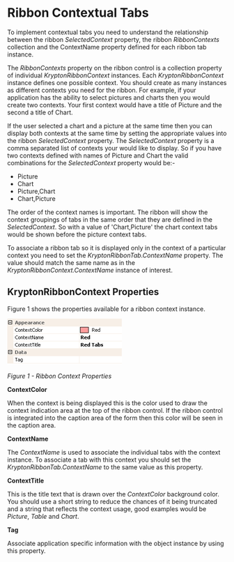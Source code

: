 # Ribbon Contextual Tabs

To implement contextual tabs you need to understand the relationship between the ribbon *SelectedContext* property, the ribbon *RibbonContexts* collection and the ContextName property defined for each ribbon tab instance.

The *RibbonContexts* property on the ribbon control is a collection property of individual *KryptonRibbonContext* instances. Each *KryptonRibbonContext* instance defines one possible context. You should create as many instances as different contexts you need for the ribbon. For example, if your application has the ability to select pictures and charts then you would create two contexts. Your first context would have a title of Picture and the second a title of Chart.

If the user selected a chart and a picture at the same time then you can display both contexts at the same time by setting the appropriate values into the ribbon *SelectedContext* property. The *SelectedContext* property is a comma separated list of contexts your would like to display. So if you have two contexts defined with names of Picture and Chart the valid combinations for the *SelectedContext* property would be:-

* Picture
* Chart
* Picture,Chart
* Chart,Picture

The order of the context names is important. The ribbon will show the context groupings of tabs in the same order that they are defined in the *SelectedContext*. So with a value of 'Chart,Picture' the chart context tabs would be shown before the picture context tabs.

To associate a ribbon tab so it is displayed only in the context of a particular context you need to set the *KryptonRibbonTab.ContextName* property. The value should match the same name as in the *KryptonRibbonContext.ContextName* instance of interest.

## KryptonRibbonContext Properties

Figure 1 shows the properties available for a ribbon context instance.

![](Images/RibbonContextProps.png)

*Figure 1 - Ribbon Context Properties*

**ContextColor**

When the context is being displayed this is the color used to draw the context indication area at the top of the ribbon control. If the ribbon control is integrated into the caption area of the form then this color will be seen in the caption area.

**ContextName**

The *ContextName* is used to associate the individual tabs with the context instance. To associate a tab with this context you should set the *KryptonRibbonTab.ContextName* to the same value as this property.

**ContextTitle**

This is the title text that is drawn over the *ContextColor* background color. You should use a short string to reduce the chances of it being truncated and a string that reflects the context usage, good examples would be *Picture*, *Table* and *Chart*.

**Tag**

Associate application specific information with the object instance by using this property.
